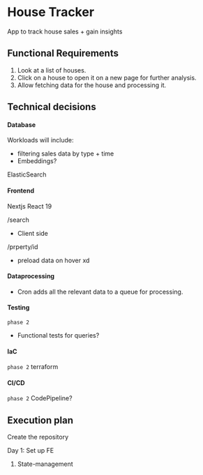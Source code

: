 # House Tracker
App to track house sales + gain insights

## Functional Requirements
1. Look at a list of houses.
2. Click on a house to open it on a new page for further analysis.
3. Allow fetching data for the house and processing it.

## Technical decisions
#### Database
Workloads will include:
- filtering sales data by type + time
- Embeddings?

ElasticSearch

#### Frontend 
Nextjs React 19

/search 
- Client side

/prperty/id
- preload data on hover xd 

#### Dataprocessing
- Cron adds all the relevant data to a queue for processing.

#### Testing
`phase 2`
- Functional tests for queries? 

#### IaC
`phase 2`
terraform

#### CI/CD 
`phase 2`
CodePipeline?


## Execution plan
Create the repository

Day 1: Set up FE
1. State-management
